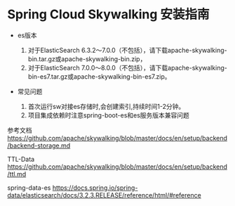 # Spring Cloud Skywalking 安装指南

* es版本
    1. 对于ElasticSearch 6.3.2〜7.0.0（不包括），请下载apache-skywalking-bin.tar.gz或apache-skywalking-bin.zip，
    2. 对于ElasticSearch 7.0.0〜8.0.0（不包括），请下载apache-skywalking-bin-es7.tar.gz或apache-skywalking-bin-es7.zip。

* 常见问题
    1. 首次运行sw对接es存储时,会创建索引,持续时间1-2分钟。
    2. 项目集成依赖时注意spring-boot-es和es服务版本兼容问题


参考文档
https://github.com/apache/skywalking/blob/master/docs/en/setup/backend/backend-storage.md

TTL-Data
https://github.com/apache/skywalking/blob/master/docs/en/setup/backend/ttl.md
 
spring-data-es
https://docs.spring.io/spring-data/elasticsearch/docs/3.2.3.RELEASE/reference/html/#reference


